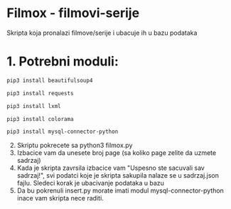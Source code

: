 # Filmox - filmovi-serije

Skripta koja pronalazi filmove/serije i ubacuje ih u bazu podataka

# 1. Potrebni moduli:

```bash
pip3 install beautifulsoup4
```
```bash
pip3 install requests
```
```bash
pip3 install lxml
```
```bash
pip3 install colorama
```
```bash
pip3 install mysql-connector-python
```
2. Skriptu pokrecete sa python3 filmox.py
3. Izbacice vam da unesete broj page (sa koliko page zelite da uzmete sadrzaj)
4. Kada je skripta zavrsila izbacice vam "Uspesno ste sacuvali sav sadrzaj!", svi podatci koje
je skripta sakupila nalaze se u sadrzaj.json fajlu. Sledeci korak je ubacivanje podataka u bazu
5. Da bu pokrenuli insert.py morate imati modul mysql-connector-python inace vam skripta nece raditi.

